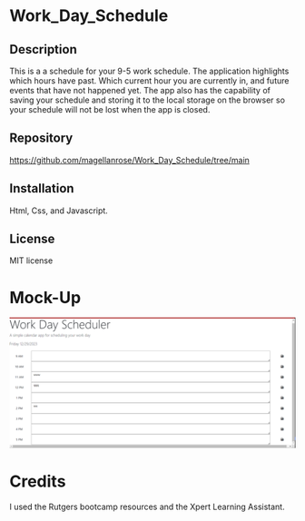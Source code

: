 # Work_Day_Schedule

## Description
This is a a schedule for your 9-5 work schedule. The application highlights which hours have past. Which current hour you are currently in, and future events that have not happened yet. The app also has the capability of saving your schedule and storing it to the local storage on the browser so your schedule will not be lost when the app is closed.

## Repository
https://github.com/magellanrose/Work_Day_Schedule/tree/main

## Installation
Html, Css, and Javascript.

## License
MIT license

# Mock-Up
![Mockup](./Assets/Work-day-schedule-screenshot.png)

# Credits
I used the Rutgers bootcamp resources and the Xpert Learning Assistant.